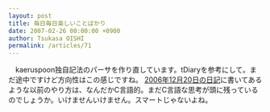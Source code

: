 ```yaml
---
layout: post
title: 毎日毎日楽しいことばかり
date: 2007-02-26 00:00:00 +0900
author: Tsukasa OISHI
permalink: /articles/71
---
```


　kaeruspoon独自記法のパーサを作り直しています。tDiaryを参考にして。まだ途中ですけど方向性はこの感じですね。 [2006年12月20日の日記](/articles/date/2006/12/20)に書いてあるような以前のやり方は、なんだかC言語的。まだC言語な思考が頭に残っているのでしょうか。いけませんいけません。スマートじゃないよね。

